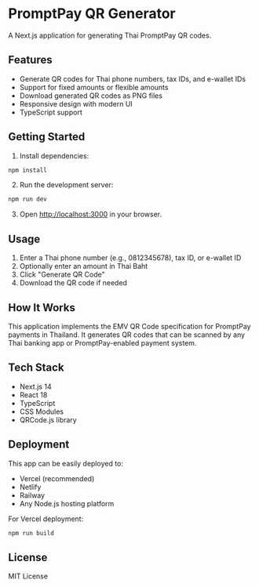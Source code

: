 # PromptPay QR Generator

A Next.js application for generating Thai PromptPay QR codes.

## Features

- Generate QR codes for Thai phone numbers, tax IDs, and e-wallet IDs
- Support for fixed amounts or flexible amounts
- Download generated QR codes as PNG files
- Responsive design with modern UI
- TypeScript support

## Getting Started

1. Install dependencies:
```bash
npm install
```

2. Run the development server:
```bash
npm run dev
```

3. Open [http://localhost:3000](http://localhost:3000) in your browser.

## Usage

1. Enter a Thai phone number (e.g., 0812345678), tax ID, or e-wallet ID
2. Optionally enter an amount in Thai Baht
3. Click "Generate QR Code"
4. Download the QR code if needed

## How It Works

This application implements the EMV QR Code specification for PromptPay payments in Thailand. It generates QR codes that can be scanned by any Thai banking app or PromptPay-enabled payment system.

## Tech Stack

- Next.js 14
- React 18
- TypeScript
- CSS Modules
- QRCode.js library

## Deployment

This app can be easily deployed to:
- Vercel (recommended)
- Netlify
- Railway
- Any Node.js hosting platform

For Vercel deployment:
```bash
npm run build
```

## License

MIT License
